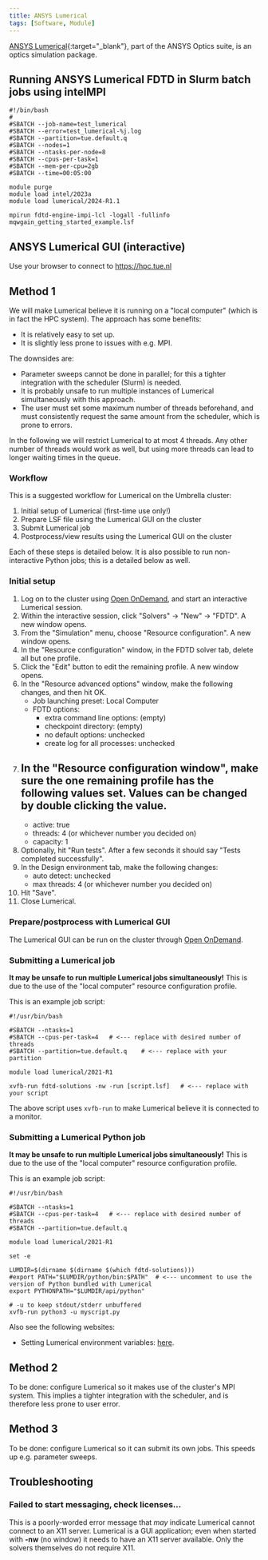 ```yaml
---
title: ANSYS Lumerical
tags: [Software, Module]
---
```


[ANSYS Lumerical](https://www.ansys.com/products/optics){:target="_blank"}, part of the ANSYS Optics suite, is an optics simulation package.

## Running ANSYS Lumerical FDTD in Slurm batch jobs using intelMPI
```
#!/bin/bash
#
#SBATCH --job-name=test_lumerical
#SBATCH --error=test_lumerical-%j.log
#SBATCH --partition=tue.default.q
#SBATCH --nodes=1
#SBATCH --ntasks-per-node=8
#SBATCH --cpus-per-task=1
#SBATCH --mem-per-cpu=2gb
#SBATCH --time=00:05:00

module purge
module load intel/2023a
module load lumerical/2024-R1.1

mpirun fdtd-engine-impi-lcl -logall -fullinfo mqwgain_getting_started_example.lsf
```

## ANSYS Lumerical GUI (interactive)

Use your browser to connect to https://hpc.tue.nl

## Method 1

We will make Lumerical believe it is running on a "local computer"
(which is in fact the HPC system). The approach has some benefits:

-   It is relatively easy to set up.
-   It is slightly less prone to issues with e.g. MPI.

The downsides are:

-   Parameter sweeps cannot be done in parallel; for this a tighter
    integration with the scheduler (Slurm) is needed.
-   It is probably unsafe to run multiple instances of Lumerical
    simultaneously with this approach.
-   The user must set some maximum number of threads beforehand, and
    must consistently request the same amount from the scheduler, which
    is prone to errors.

In the following we will restrict Lumerical to at most 4 threads. Any
other number of threads would work as well, but using more threads can
lead to longer waiting times in the queue.

### Workflow

This is a suggested workflow for Lumerical on the Umbrella cluster:

1.  Initial setup of Lumerical (first-time use only!)
2.  Prepare LSF file using the Lumerical GUI on the cluster
3.  Submit Lumerical job
4.  Postprocess/view results using the Lumerical GUI on the cluster

Each of these steps is detailed below. It is also possible to run
non-interactive Python jobs; this is a detailed below as well.

### Initial setup

1.  Log on to the cluster using [Open OnDemand](../../steps/access/openondemand.md), and start an interactive
    Lumerical session.
2.  Within the interactive session, click "Solvers" → "New" → "FDTD". A
    new window opens.
3.  From the "Simulation" menu, choose "Resource configuration". A new
    window opens.
4.  In the "Resource configuration" window, in the FDTD solver tab,
    delete all but one profile.
5.  Click the "Edit" button to edit the remaining profile. A new window
    opens.
6.  In the "Resource advanced options" window, make the following
    changes, and then hit OK.
    -   Job launching preset: Local Computer
    -   FDTD options:
        -   extra command line options: (empty)
        -   checkpoint directory: (empty)
        -   no default options: unchecked
        -   create log for all processes: unchecked
7.  In the "Resource configuration window", make sure the one remaining
    profile has the following values set. Values can be changed by
    double clicking the value.
    -
    -   active: true
    -   threads: 4 (or whichever number you decided on)
    -   capacity: 1
8.  Optionally, hit "Run tests". After a few seconds it should say
    "Tests completed successfully".
9.  In the Design environment tab, make the following changes:
    -   auto detect: unchecked
    -   max threads: 4 (or whichever number you decided on)
10. Hit "Save".
11. Close Lumerical.

### Prepare/postprocess with Lumerical GUI

The Lumerical GUI can be run on the cluster through [Open OnDemand](../../steps/access/openondemand.md).

### Submitting a Lumerical job

**It may be unsafe to run multiple Lumerical jobs simultaneously!** This
is due to the use of the "local computer" resource configuration
profile.

This is an example job script:

    #!/usr/bin/bash

    #SBATCH --ntasks=1
    #SBATCH --cpus-per-task=4   # <--- replace with desired number of threads
    #SBATCH --partition=tue.default.q    # <--- replace with your partition

    module load lumerical/2021-R1

    xvfb-run fdtd-solutions -nw -run [script.lsf]   # <--- replace with your script

The above script uses `xvfb-run` to make Lumerical believe it is
connected to a monitor.

### Submitting a Lumerical Python job

**It may be unsafe to run multiple Lumerical jobs simultaneously!** This
is due to the use of the "local computer" resource configuration
profile.

This is an example job script:

    #!/usr/bin/bash

    #SBATCH --ntasks=1
    #SBATCH --cpus-per-task=4   # <--- replace with desired number of threads
    #SBATCH --partition=tue.default.q

    module load lumerical/2021-R1

    set -e

    LUMDIR=$(dirname $(dirname $(which fdtd-solutions)))
    #export PATH="$LUMDIR/python/bin:$PATH"  # <--- uncomment to use the version of Python bundled with Lumerical
    export PYTHONPATH="$LUMDIR/api/python"

    # -u to keep stdout/stderr unbuffered
    xvfb-run python3 -u myscript.py

Also see the following websites:

-   Setting Lumerical environment variables:
    [here](https://optics.ansys.com/hc/en-us/articles/7595785040403).

## Method 2

To be done: configure Lumerical so it makes use of the cluster's MPI
system. This implies a tighter integration with the scheduler, and is
therefore less prone to user error.

## Method 3

To be done: configure Lumerical so it can submit its own jobs. This
speeds up e.g. parameter sweeps.

## Troubleshooting

### Failed to start messaging, check licenses...

This is a poorly-worded error message that *may* indicate Lumerical
cannot connect to an X11 server. Lumerical is a GUI application; even
when started with **-nw** (no window) it needs to have an X11 server
available. Only the solvers themselves do not require X11.
